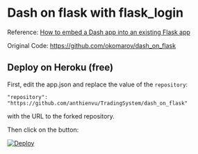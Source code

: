 # Dash on flask with flask_login
Reference: [How to embed a Dash app into an existing Flask app](https://medium.com/@olegkomarov_77860/how-to-embed-a-dash-app-into-an-existing-flask-app-ea05d7a2210b)

Original Code: https://github.com/okomarov/dash_on_flask

## Deploy on Heroku (free)
First, edit the app.json and replace the value of the `repository`:
```
"repository": "https://github.com/anthienvu/TradingSystem/dash_on_flask"
```
with the URL to the forked repository.

Then click on the button:

[![Deploy](https://www.herokucdn.com/deploy/button.svg)](https://heroku.com/deploy)
